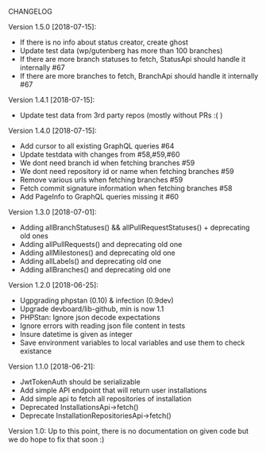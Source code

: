 CHANGELOG

Version 1.5.0 [2018-07-15]:

 - If there is no info about status creator, create ghost
 - Update test data  (wp/gutenberg has more than 100 branches)
 - If there are more branch statuses to fetch, StatusApi should handle it internally #67
 - If there are more branches to fetch, BranchApi should handle it internally #67


Version 1.4.1 [2018-07-15]:

 - Update test data from 3rd party repos (mostly without PRs :( )

Version 1.4.0 [2018-07-15]:

 - Add cursor to all existing GraphQL queries #64
 - Update testdata with changes from #58,#59,#60
 - We dont need branch id when fetching branches #59
 - We dont need repository id or name when fetching branches #59
 - Remove various urls when fetching branches #59
 - Fetch commit signature information when fetching branches #58
 - Add PageInfo to GraphQL queries missing it #60

Version 1.3.0 [2018-07-01]:
 - Adding allBranchStatuses() && allPullRequestStatuses() + deprecating old ones
 - Adding allPullRequests() and deprecating old one
 - Adding allMilestones() and deprecating old one
 - Adding allLabels() and deprecating old one
 - Adding allBranches() and deprecating old one

Version 1.2.0 [2018-06-25]:
 - Ugpgrading phpstan (0.10) & infection (0.9dev)
 - Upgrade devboard/lib-github, min is now 1.1
 - PHPStan: Ignore json decode expectations
 - Ignore errors with reading json file content in tests
 - Insure datetime is given as integer
 - Save environment variables to local variables and use them to check existance

Version 1.1.0 [2018-06-21]:

 - JwtTokenAuth should be serializable
 - Add simple API endpoint that will return user installations
 - Add simple api to fetch all repositories of installation
 - Deprecated InstallationsApi->fetch()
 - Deprecate InstallationRepositoriesApi->fetch()

Version 1.0: Up to this point, there is no documentation on given code but we do hope to fix that soon :)

